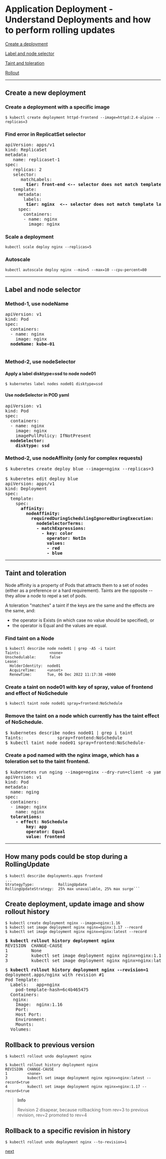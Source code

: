 # Application Deployment -  Understand Deployments and how to perform rolling updates

[Create a deployment](#create-a-new-deployment)

[Label and node selector](#label-and-node-selector)

[Taint and toleration](#taint-and-toleration)

[Rollout](#how-many-pods-could-be-stop-during-a-rollingupdate)


---

## Create a new deployment

### Create a deployment with a specific image

[//]: # (source 01 / Deployments)

```
$ kubectl create deployment httpd-frontend --image=httpd:2.4-alpine --replicas=3
```

### Find error in ReplicatSet selector
[//]: # (source 04/Label and Selectors)

<pre>
apiVersion: apps/v1
kind: ReplicaSet
metadata:
   name: replicaset-1
spec:
   replicas: 2
   selector:
      matchLabels:
        <b>tier: front-end <-- selector does not match template labels </b>
   template:
     metadata:
       labels:
        <b>tier: nginx  <-- selector does not match template labels</b>
     spec:
       containers:
       - name: nginx
         image: nginx
</pre>

### Scale a deployment

```
kubectl scale deploy nginx --replicas=5
```

### Autoscale

```
kubectl autoscale deploy nginx --min=5 --max=10 --cpu-percent=80
```

---

## Label and node selector


### Method-1, use nodeName

<pre>
apiVersion: v1
kind: Pod
spec:
  containers:
  - name: nginx
    image: nginx
  <b>nodeName: kube-01</b>
 </pre>

### Method-2, use nodeSelector

#### Apply a label disktype=ssd to node node01

```
$ kubernetes label nodes node01 disktype=ssd
```

#### Use nodeSelector in POD yaml

<pre>
apiVersion: v1
kind: Pod
spec:
  containers:
  - name: nginx
    image: nginx
    imagePullPolicy: IfNotPresent
  <b>nodeSelector:
    disktype: ssd</b>
</pre>


### Method-2, use nodeAffinity (only for complex requests)

<pre>
$ kuberetes create deploy blue --image=nginx --replicas=3

$ kuberetes edit deploy blue
apiVersion: apps/v1
kind: Deployment
spec:
  template:
    spec:
      <b>affinity:
        nodeAffinity:
          requiredDuringSchedulingIgnoredDuringExecution:
            nodeSelectorTerms:
            - matchExpressions:
              - key: color
                operator: NotIn
                values:
                - red
                - blue</b>
</pre>


---
## Taint and toleration
[//]: # (source 02 / Taints and Tolerations)

Node affinity is a property of Pods that attracts them to a set of nodes (either as a preference or a hard requirement). 
Taints are the opposite -- they allow a node to repel a set of pods.

A toleration "matches" a taint if the keys are the same and the effects are the same, and:
- the operator is Exists (in which case no value should be specified), or
- the operator is Equal and the values are equal.

### Find taint on a Node

```
$ kubectl describe node node01 | grep -A5 -i taint
Taints:             <none>
Unschedulable:      false
Lease:
  HolderIdentity:  node01
  AcquireTime:     <unset>
  RenewTime:       Tue, 06 Dec 2022 11:17:38 +0000
```

### Create a taint on node01 with key of spray, value of frontend and effect of NoSchedule

```
$ kubectl taint node node01 spray=frontend:NoSchedule
```

### Remove the taint on a node which currently has the taint effect of NoSchedule.

<pre>
$ kubernetes describe nodes node01 | grep i taint
Taints:             spray=frontend:NoSchedule
$ kubectl taint node node01 spray=frontend:NoSchedule-
</pre>

### Create a pod named  with the nginx image, which has a toleration set to the taint frontend.

<pre>
$ kubernetes run nging --image=nginx --dry-run=client -o yaml > nginx.yaml
apiVersion: v1
kind: Pod
metadata:
  name: nging
spec:
  containers:
  - image: nginx
    name: nginx
  <b>tolerations:
    - effect: NoSchedule
        key: app
        operator: Equal
        value: frontend</b>
</pre>


---

## How many pods could be stop during a RollingUpdate

```
$ kubectl describe deployments.apps frontend 
...
StrategyType:           RollingUpdate
RollingUpdateStrategy:  25% max unavailable, 25% max surge```
```

## Create deployment, update image and show rollout history

```
$ kubectl create deployment nginx --image=nginx:1.16
$ kubectl set image deployment nginx nginx=nginx:1.17 --record
$ kubectl set image deployment nginx nginx=nginx:latest --record
```

<pre>
<b>$ kubectl rollout history deployment nginx</b>
REVISION  CHANGE-CAUSE
1         None
2         kubectl set image deployment nginx nginx=nginx:1.17 --record=true
3         kubectl set image deployment nginx nginx=nginx:latest --record=true
</pre>

<pre>
$ <b>kubectl rollout history deployment nginx --revision=1</b>
deployment.apps/nginx with revision #1
Pod Template:
  Labels:	app=nginx
	pod-template-hash=6c4b465475
  Containers:
   nginx:
    Image:	nginx:1.16
    Port:	<none>
    Host Port:	<none>
    Environment:	<none>
    Mounts:	<none>
  Volumes:	<none>
</pre>

## Rollback to previous version

```
$ kubectl rollout undo deployment nginx
```

```
$ kubectl rollout history deployment nginx
REVISION  CHANGE-CAUSE
1         <none>
3         kubectl set image deployment nginx nginx=nginx:latest --record=true
4         kubectl set image deployment nginx nginx=nginx:1.17 --record=true
```

>**Info**
>
>Revision 2 disapear, because rollbacking from rev=3 to previous revision, rev=2 promoted to rev=4 



## Rollback to a specific revision in history

```
$ kubectl rollout undo deployment nginx --to-revision=1
```

[next](./03-helm-package-manager-to-deploy-existing-packages.md)